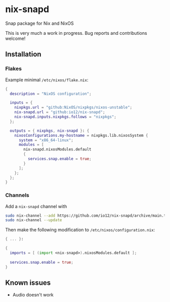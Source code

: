 # nix-snapd

Snap package for Nix and NixOS

This is very much a work in progress.
Bug reports and contributions welcome!

## Installation

### Flakes

Example minimal `/etc/nixos/flake.nix`:

``` nix
{
  description = "NixOS configuration";

  inputs = {
    nixpkgs.url = "github:NixOS/nixpkgs/nixos-unstable";
    nix-snapd.url = "github:io12/nix-snapd";
    nix-snapd.inputs.nixpkgs.follows = "nixpkgs";
  };

  outputs = { nixpkgs, nix-snapd }: {
    nixosConfigurations.my-hostname = nixpkgs.lib.nixosSystem {
      system = "x86_64-linux";
      modules = [
        nix-snapd.nixosModules.default
        {
          services.snap.enable = true;
        }
      ];
    };
  };
}
```

### Channels

Add a `nix-snapd` channel with

``` sh
sudo nix-channel --add https://github.com/io12/nix-snapd/archive/main.tar.gz nix-snapd
sudo nix-channel --update
```

Then make the following modification to `/etc/nixos/configuration.nix`:

``` nix
{ ... }:

{
  imports = [ (import <nix-snapd>).nixosModules.default ];
  
  services.snap.enable = true;
}
```

## Known issues

- Audio doesn't work
